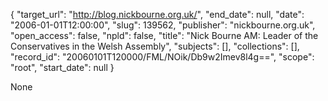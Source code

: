 {
  "target_url": "http://blog.nickbourne.org.uk/", 
  "end_date": null, 
  "date": "2006-01-01T12:00:00", 
  "slug": 139562, 
  "publisher": "nickbourne.org.uk", 
  "open_access": false, 
  "npld": false, 
  "title": "Nick Bourne AM: Leader of the Conservatives in the Welsh Assembly", 
  "subjects": [], 
  "collections": [], 
  "record_id": "20060101T120000/FML/NOik/Db9w2Imev8l4g==", 
  "scope": "root", 
  "start_date": null
}

None